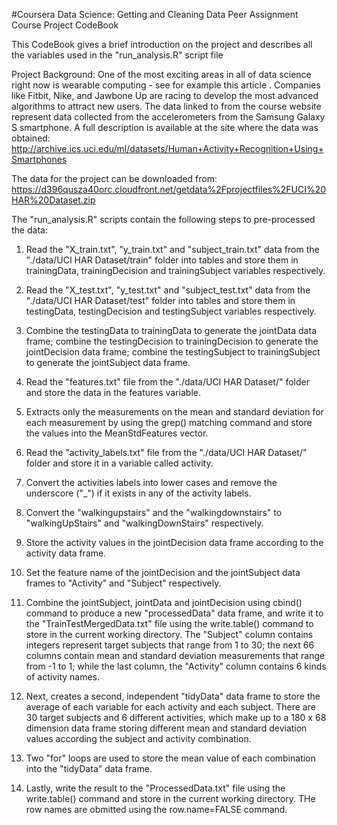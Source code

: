#Coursera Data Science: Getting and Cleaning Data Peer Assignment
Course Project CodeBook

This CodeBook gives a brief introduction on the project and describes all the variables used in the "run_analysis.R" script file

Project Background:
One of the most exciting areas in all of data science right now is wearable computing - see for example this article . Companies like Fitbit, Nike, and Jawbone Up are racing to develop the most advanced algorithms to attract new users. The data linked to from the course website represent data collected from the accelerometers from the Samsung Galaxy S smartphone. A full description is available at the site where the data was obtained: http://archive.ics.uci.edu/ml/datasets/Human+Activity+Recognition+Using+Smartphones 

The data for the project can be downloaded from: https://d396qusza40orc.cloudfront.net/getdata%2Fprojectfiles%2FUCI%20HAR%20Dataset.zip 


The "run_analysis.R" scripts contain the following steps to pre-processed the data:

1) Read the "X_train.txt", "y_train.txt" and "subject_train.txt" data from the "./data/UCI HAR Dataset/train" folder into tables and store them in trainingData, trainingDecision and trainingSubject variables respectively.

2) Read the "X_test.txt", "y_test.txt" and "subject_test.txt" data from the "./data/UCI HAR Dataset/test" folder into tables and store them in testingData, testingDecision and testingSubject variables respectively.

3) Combine the testingData to trainingData to generate the jointData data frame; combine the testingDecision to trainingDecision to generate the jointDecision data frame; combine the testingSubject to trainingSubject to generate the jointSubject data frame.

4) Read the "features.txt" file from the "./data/UCI HAR Dataset/" folder and store the data in the features variable.

5) Extracts only the measurements on the mean and standard deviation for each measurement by using the grep() matching command and store the values into the MeanStdFeatures vector.

6) Read the "activity_labels.txt" file from the "./data/UCI HAR Dataset/" folder and store it in a variable called activity.

7) Convert the activities labels into lower cases and remove the underscore ("_") if it exists in any of the activity labels.

8) Convert the "walkingupstairs" and the "walkingdownstairs" to "walkingUpStairs" and "walkingDownStairs" respectively.

9) Store the activity values in the jointDecision data frame according to the activity data frame.

10) Set the feature name of the jointDecision and the jointSubject data frames to "Activity" and "Subject" respectively.

11) Combine the jointSubject, jointData and jointDecision using cbind() command to produce a new "processedData" data frame, and write it to the "TrainTestMergedData.txt" file using the write.table() command to store in the current working directory. The "Subject" column contains integers represent target subjects that range from 1 to 30; the next 66 columns contain mean and standard deviation measurements that range from -1 to 1; while the last column, the "Activity" column contains 6 kinds of activity names.

12) Next, creates a second, independent "tidyData" data frame to store the average of each variable for each activity and each subject. There are 30 target subjects and 6 different activities, which make up to a 180 x 68 dimension data frame storing different mean and standard deviation values according the subject and activity combination. 

13) Two "for" loops are used to store the mean value of each combination into the "tidyData" data frame.

14) Lastly, write the result to the "ProcessedData.txt" file using the write.table() command and store in the current working directory. THe row names are obmitted using the row.name=FALSE command.
